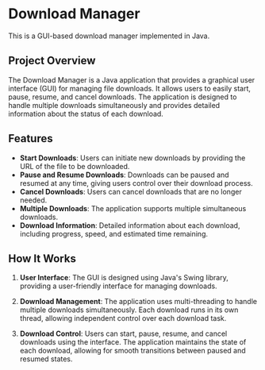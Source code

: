 # Download Manager

This is a GUI-based download manager implemented in Java.

## Project Overview

The Download Manager is a Java application that provides a graphical user interface (GUI) for managing file downloads. It allows users to easily start, pause, resume, and cancel downloads. The application is designed to handle multiple downloads simultaneously and provides detailed information about the status of each download.

## Features

- **Start Downloads**: Users can initiate new downloads by providing the URL of the file to be downloaded.
- **Pause and Resume Downloads**: Downloads can be paused and resumed at any time, giving users control over their download process.
- **Cancel Downloads**: Users can cancel downloads that are no longer needed.
- **Multiple Downloads**: The application supports multiple simultaneous downloads.
- **Download Information**: Detailed information about each download, including progress, speed, and estimated time remaining.

## How It Works

1. **User Interface**: The GUI is designed using Java's Swing library, providing a user-friendly interface for managing downloads.

2. **Download Management**: The application uses multi-threading to handle multiple downloads simultaneously. Each download runs in its own thread, allowing independent control over each download task.

3. **Download Control**: Users can start, pause, resume, and cancel downloads using the interface. The application maintains the state of each download, allowing for smooth transitions between paused and resumed states.
